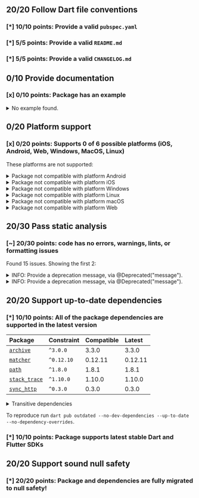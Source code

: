## 20/20 Follow Dart file conventions

### [*] 10/10 points: Provide a valid `pubspec.yaml`


### [*] 5/5 points: Provide a valid `README.md`


### [*] 5/5 points: Provide a valid `CHANGELOG.md`


## 0/10 Provide documentation

### [x] 0/10 points: Package has an example

<details>
<summary>
No example found.
</summary>

See [package layout](https://dart.dev/tools/pub/package-layout#examples) guidelines on how to add an example.
</details>

## 0/20 Platform support

### [x] 0/20 points: Supports 0 of 6 possible platforms (iOS, Android, Web, Windows, MacOS, Linux)


These platforms are not supported:

<details>
<summary>
Package not compatible with platform Android
</summary>

Because:
* `package:webdriver/async_html.dart` that imports:
* `package:webdriver/src/request/async_xhr_request_client.dart` that imports:
* `dart:html`
</details>
<details>
<summary>
Package not compatible with platform iOS
</summary>

Because:
* `package:webdriver/async_html.dart` that imports:
* `package:webdriver/src/request/async_xhr_request_client.dart` that imports:
* `dart:html`
</details>
<details>
<summary>
Package not compatible with platform Windows
</summary>

Because:
* `package:webdriver/async_html.dart` that imports:
* `package:webdriver/src/request/async_xhr_request_client.dart` that imports:
* `dart:html`
</details>
<details>
<summary>
Package not compatible with platform Linux
</summary>

Because:
* `package:webdriver/async_html.dart` that imports:
* `package:webdriver/src/request/async_xhr_request_client.dart` that imports:
* `dart:html`
</details>
<details>
<summary>
Package not compatible with platform macOS
</summary>

Because:
* `package:webdriver/async_html.dart` that imports:
* `package:webdriver/src/request/async_xhr_request_client.dart` that imports:
* `dart:html`
</details>
<details>
<summary>
Package not compatible with platform Web
</summary>

Because:
* `package:webdriver/async_io.dart` that imports:
* `package:webdriver/src/request/async_io_request_client.dart` that imports:
* `dart:io`
</details>

## 20/30 Pass static analysis

### [~] 20/30 points: code has no errors, warnings, lints, or formatting issues

Found 15 issues. Showing the first 2:

<details>
<summary>
INFO: Provide a deprecation message, via @Deprecated("message").
</summary>

`lib/src/async/web_driver.dart:139:3`

```
    ╷
139 │   @deprecated
    │   ^^^^^^^^^^^
    ╵
```

To reproduce make sure you are using the [lints_core](https://pub.dev/packages/lints) and run `dart analyze lib/src/async/web_driver.dart`
</details>
<details>
<summary>
INFO: Provide a deprecation message, via @Deprecated("message").
</summary>

`lib/src/async/web_element.dart:135:3`

```
    ╷
135 │   @deprecated
    │   ^^^^^^^^^^^
    ╵
```

To reproduce make sure you are using the [lints_core](https://pub.dev/packages/lints) and run `dart analyze lib/src/async/web_element.dart`
</details>

## 20/20 Support up-to-date dependencies

### [*] 10/10 points: All of the package dependencies are supported in the latest version

|Package|Constraint|Compatible|Latest|
|:-|:-|:-|:-|
|[`archive`]|`^3.0.0`|3.3.0|3.3.0|
|[`matcher`]|`^0.12.10`|0.12.11|0.12.11|
|[`path`]|`^1.8.0`|1.8.1|1.8.1|
|[`stack_trace`]|`^1.10.0`|1.10.0|1.10.0|
|[`sync_http`]|`^0.3.0`|0.3.0|0.3.0|

<details><summary>Transitive dependencies</summary>

|Package|Constraint|Compatible|Latest|
|:-|:-|:-|:-|
|[`collection`]|-|1.16.0|1.16.0|
|[`crypto`]|-|3.0.1|3.0.1|
|[`typed_data`]|-|1.3.0|1.3.0|
</details>

To reproduce run `dart pub outdated --no-dev-dependencies --up-to-date --no-dependency-overrides`.

[`archive`]: https://pub.dev/packages/archive
[`matcher`]: https://pub.dev/packages/matcher
[`path`]: https://pub.dev/packages/path
[`stack_trace`]: https://pub.dev/packages/stack_trace
[`sync_http`]: https://pub.dev/packages/sync_http
[`collection`]: https://pub.dev/packages/collection
[`crypto`]: https://pub.dev/packages/crypto
[`typed_data`]: https://pub.dev/packages/typed_data


### [*] 10/10 points: Package supports latest stable Dart and Flutter SDKs


## 20/20 Support sound null safety

### [*] 20/20 points: Package and dependencies are fully migrated to null safety!
